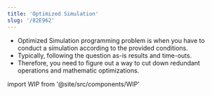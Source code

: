 ```yaml
---
title: 'Optimized Simulation'
slug: '/82E962'
---
```


- Optimized Simulation programming problem is when you have to conduct a simulation according to the provided conditions.
- Typically, following the question as-is results and time-outs.
- Therefore, you need to figure out a way to cut down redundant operations and mathematic optimizations.

import WIP from '@site/src/components/WIP'

<WIP />
